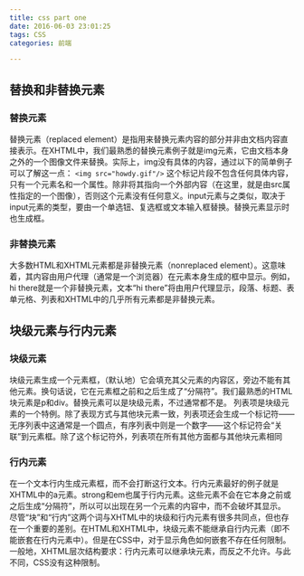 ```yaml
---
title: css part one
date: 2016-06-03 23:01:25
tags: CSS
categories: 前端

---
```

## 替换和非替换元素
### 替换元素
替换元素（replaced element）是指用来替换元素内容的部分并非由文档内容直接表示。在XHTML中，我们最熟悉的替换元素例子就是img元素，它由文档本身之外的一个图像文件来替换。实际上，img没有具体的内容，通过以下的简单例子可以了解这一点：
`<img src="howdy.gif"/>`
这个标记片段不包含任何具体内容，只有一个元素名和一个属性。除非将其指向一个外部内容（在这里，就是由src属性指定的一个图像），否则这个元素没有任何意义。input元素与之类似，取决于input元素的类型，要由一个单选钮、复选框或文本输入框替换。替换元素显示时也生成框。

### 非替换元素
大多数HTML和XHTML元素都是非替换元素（nonreplaced element）。这意味着，其内容由用户代理（通常是一个浏览器）在元素本身生成的框中显示。例如，<span>hi there</span>就是一个非替换元素，文本“hi there”将由用户代理显示，段落、标题、表单元格、列表和XHTML中的几乎所有元素都是非替换元素。

## 块级元素与行内元素

### 块级元素

块级元素生成一个元素框，（默认地）它会填充其父元素的内容区，旁边不能有其他元素。换句话说，它在元素框之前和之后生成了“分隔符”。我们最熟悉的HTML块元素是p和div。替换元素可以是块级元素，不过通常都不是。
列表项是块级元素的一个特例。除了表现方式与其他块元素一致，列表项还会生成一个标记符——无序列表中这通常是一个圆点，有序列表中则是一个数字——这个标记符会“关联”到元素框。除了这个标记符外，列表项在所有其他方面都与其他块元素相同

### 行内元素
在一个文本行内生成元素框，而不会打断这行文本。行内元素最好的例子就是XHTML中的a元素。strong和em也属于行内元素。这些元素不会在它本身之前或之后生成“分隔符”，所以可以出现在另一个元素的内容中，而不会破坏其显示。
尽管“块”和“行内”这两个词与XHTML中的块级和行内元素有很多共同点，但也存在一个重要的差别。在HTML和XHTML中，块级元素不能继承自行内元素（即不能嵌套在行内元素中）。但是在CSS中，对于显示角色如何嵌套不存在任何限制。
一般地，XHTML层次结构要求：行内元素可以继承块元素，而反之不允许。与此不同，CSS没有这种限制。
